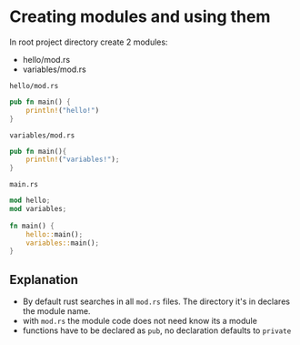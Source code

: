 # Creating modules and using them
In root project directory create 2 modules:
- hello/mod.rs
- variables/mod.rs

`hello/mod.rs`
```rust
pub fn main() {  
    println!("hello!")  
}
```

`variables/mod.rs`
```rust
pub fn main(){  
    println!("variables!");  
}
```

`main.rs`
```rust
mod hello;  
mod variables;  
  
fn main() {  
    hello::main();  
    variables::main();  
}
```

## Explanation

- By default rust searches in all `mod.rs` files. The directory it's in declares the module name.
- with `mod.rs` the module code does not need know its a module
- functions have to be declared as `pub`, no declaration defaults to `private`